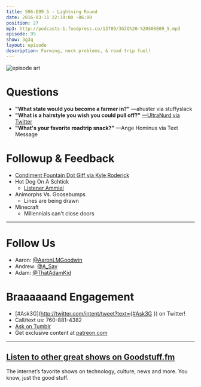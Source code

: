 ```yaml
---
title: S06:E09.5 - Lightning Round
date: 2016-03-11 22:39:00 -06:00
position: 27
mp3: http://podcasts-1.feedpress.co/13789/3G3Q%20-%20S06E09_5.mp3
episode: 95
show: 3g3q
layout: episode
description: Farming, neck problems, & road trip fuel!
---
```


![episode art][1]

# Questions

* **"What state would you become a farmer in?"** —ahuster via stuffyslack
* **"What is a hairstyle you wish you could pull off?"** [—UltraNurd via Twitter][2]
* **"What's your favorite roadtrip snack?"** —Ange Hominus via Text Message

# Followup & Feedback

* [Condiment Fountain Dot Giff via Kyle Roderick][3]
* Hot Dog On A Schtick
    * [Listener Ammiel][4]
* Animorphs Vs. Goosebumps
    * Lines are being drawn
* Minecraft
    * Millennials can't close doors

***

# Follow Us
* Aaron: [@AaronLMGoodwin](http://twitter.com/aaronlmgoodwin)
* Andrew: [@A_Sav](http://twitter.com/a_sav)
* Adam: [@ThatAdamKid](http://twitter.com/thatadamkid)

# Braaaaaand Engagement
* [#Ask3G](http://twitter.com/intent/tweet?text={#Ask3G }) on Twitter!
* Call/text us: 760-881-4382
* [Ask on Tumblr](http://3g3q.co/ask)
* Get exclusive content at [patreon.com](http://www.patreon.com/3g3q)

***

## [Listen to other great shows on Goodstuff.fm](http://goodstuff.fm/)
The internet’s favorite shows on technology, culture, news and more. You know, just the good stuff.

[1]: http://l.gdwn.co/1jkmQ.jpg
[2]: https://twitter.com/12884962/status/705169310243807233
[3]: http://l.gdwn.co/1lEQZ.GIF
[4]: https://twitter.com/ammisalami/status/707306338389372928
[5]: http://twitter.com/aaronlmgoodwin
[6]: http://twitter.com/a_sav
[7]: http://twitter.com/thatadamkid
[8]: http://3g3q.co/ask
[9]: http://www.patreon.com/3g3q
[10]: http://goodstuff.fm/3g3q/

